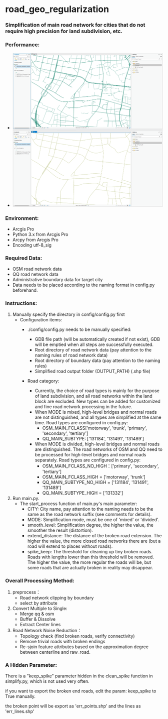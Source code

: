 # road_geo_regularization
### Simplification of main road network for cities that do not require high precision for land subdivision, etc.

### Performance:
- ![overview](./img/micro_raw.png)
- ![overview](./img/micro_process.png)


### Environment:
- Arcgis Pro
- Python 3.x from Arcgis Pro 
- Arcpy from Arcgis Pro
- Encoding utf-8_sig

### Required Data:
- OSM road network data
- QQ road network data
- Administrative boundary data for target city
- Data needs to be placed according to the naming format in config.py beforehand.

### Instructions:
1. Manually specify the directory in config/config.py first
    - Configuration items:
        - ./config/config.py needs to be manually specified:
            - GDB file path (will be automatically created if not exist), GDB will be emptied when all steps are successfully executed.
            - Root directory of road network data (pay attention to the naming rules of road network data)
            - Root directory of boundary data (pay attention to the naming rules)
            - Simplified road output folder (OUTPUT_PATH) (.shp file)

        - Road category:
            - Currently, the choice of road types is mainly for the purpose of land subdivision, and all road networks within the land block are excluded. New types can be added for customized and fine road network processing in the future.
            - When MODE is mixed, high-level bridges and normal roads are not distinguished, and all types are simplified at the same time. Road types are configured in config.py:
                - OSM_MAIN_FCLASS['motorway', 'trunk', 'primary', 'secondary', 'tertiary']
                - QQ_MAIN_SUBTYPE: ['131184', '131491', '131489']
            - When MODE is divided, high-level bridges and normal roads are distinguished. The road networks of OSM and QQ need to be processed for high-level bridges and normal roads separately. Road types are configured in config.py:
                - OSM_MAIN_FCLASS_NO_HIGH：['primary', 'secondary', 'tertiary']
                - OSM_MAIN_FCLASS_HIGH = ['motorway', 'trunk']
                - QQ_MAIN_SUBTYPE_NO_HIGH = ['131184', '131491', '131489']
                - QQ_MAIN_SUBTYPE_HIGH = ['131332']
2. Run main.py.
    - The start_process function of main.py's main parameter:
        - CITY: City name, pay attention to the naming needs to be the same as the road network suffix (see comments for details).
        - MODE: Simplification mode, must be one of 'mixed' or 'divided'.
        - smooth_level: Simplification degree, the higher the value, the smoother the result (distortion).
        - extend_distance: The distance of the broken road extension. The higher the value, the more closed road networks there are (but a road will extend to places without roads).
        - spike_keep: The threshold for cleaning up tiny broken roads. Roads with lengths lower than this threshold will be removed. The higher the value, the more regular the roads will be, but some roads that are actually broken in reality may disappear.

### Overall Processing Method:
1.  preprocess：
    - Road network clipping by boundary
    - select by attribute 
2.  Convert Multiple to Single:
    - Merge qq & osm
    - Buffer & Dissolve
    - Extract Center lines
3.  Road Network Noise Reduction：
    - Topology check (find broken roads, verify connectivity)
    - Remove trivial roads with broken endings
    - Re-sjoin feature attributes based on the approximation degree between centerline and raw_road.

### A Hidden Parameter:
There is a "keep_spike" parameter hidden in the clean_spike function in simplify.py, which is not used very often.

if you want to export the broken end roads, edit the param: keep_spike to True manually.

the broken point will be export as 'err_points.shp' and the lines as 'err_lines.shp'